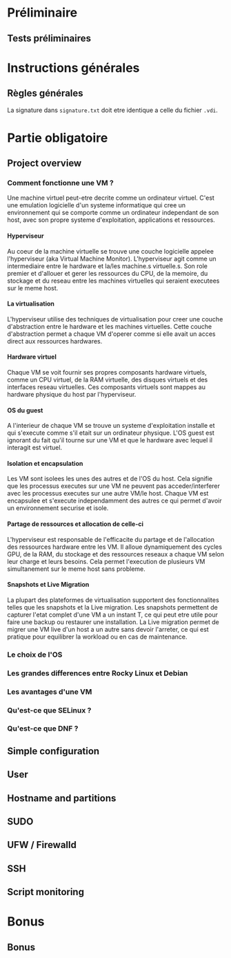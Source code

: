 # Préliminaire
## Tests préliminaires
# Instructions générales
## Règles générales
La signature dans `signature.txt` doit etre identique a celle du fichier `.vdi`.
# Partie obligatoire
## Project overview
### Comment fonctionne une VM ?
Une machine virtuel peut-etre decrite comme un ordinateur virtuel. C'est une emulation logicielle d'un systeme informatique qui cree un environnement qui se comporte comme un ordinateur independant de son host, avec son propre systeme d'exploitation, applications et ressources.
#### Hyperviseur
Au coeur de la machine virtuelle se trouve une couche logicielle appelee l'hyperviseur (aka Virtual Machine Monitor). L'hyperviseur agit comme un intermediaire entre le hardware et la/les machine.s virtuelle.s. Son role premier et d'allouer et gerer les ressources du CPU, de la memoire, du stockage et du reseau entre les machines virtuelles qui seraient executees sur le meme host.
#### La virtualisation
L'hyperviseur utilise des techniques de virtualisation pour creer une couche d'abstraction entre le hardware et les machines virtuelles. Cette couche d'abstraction permet a chaque VM d'operer comme si elle avait un acces direct aux ressources hardwares.
#### Hardware virtuel
Chaque VM se voit fournir ses propres composants hardware virtuels, comme un CPU virtuel, de la RAM virtuelle, des disques virtuels et des interfaces reseau virtuelles. Ces composants virtuels sont mappes au hardware physique du host par l'hyperviseur.
#### OS du guest
A l'interieur de chaque VM se trouve un systeme d'exploitation installe et qui s'execute comme s'il etait sur un ordinateur physique. L'OS guest est ignorant du fait qu'il tourne sur une VM et que le hardware avec lequel il interagit est virtuel.
#### Isolation et encapsulation
Les VM sont isolees les unes des autres et de l'OS du host. Cela signifie que les processus executes sur une VM ne peuvent pas acceder/interferer avec les processus executes sur une autre VM/le host. Chaque VM est encapsulee et s'execute independamment des autres ce qui permet d'avoir un environnement securise et isole.
#### Partage de ressources et allocation de celle-ci
L'hyperviseur est responsable de l'efficacite du partage et de l'allocation des ressources hardware entre les VM. Il alloue dynamiquement des cycles GPU, de la RAM, du stockage et des ressources reseaux a chaque VM selon leur charge et leurs besoins. Cela permet l'execution de plusieurs VM simultanement sur le meme host sans probleme.
#### Snapshots et Live Migration
La plupart des plateformes de virtualisation supportent des fonctionnalites telles que les snapshots et la Live migration. Les snapshots permettent de capturer l'etat complet d'une VM a un instant T, ce qui peut etre utile pour faire une backup ou restaurer une installation. La Live migration permet de migrer une VM live d'un host a un autre sans devoir l'arreter, ce qui est pratique pour equilibrer la workload ou en cas de maintenance.
### Le choix de l'OS
### Les grandes differences entre Rocky Linux et Debian
### Les avantages d'une VM
### Qu'est-ce que SELinux ?
### Qu'est-ce que DNF ?
## Simple configuration
## User
## Hostname and partitions
## SUDO
## UFW / Firewalld
## SSH
## Script monitoring
# Bonus
## Bonus